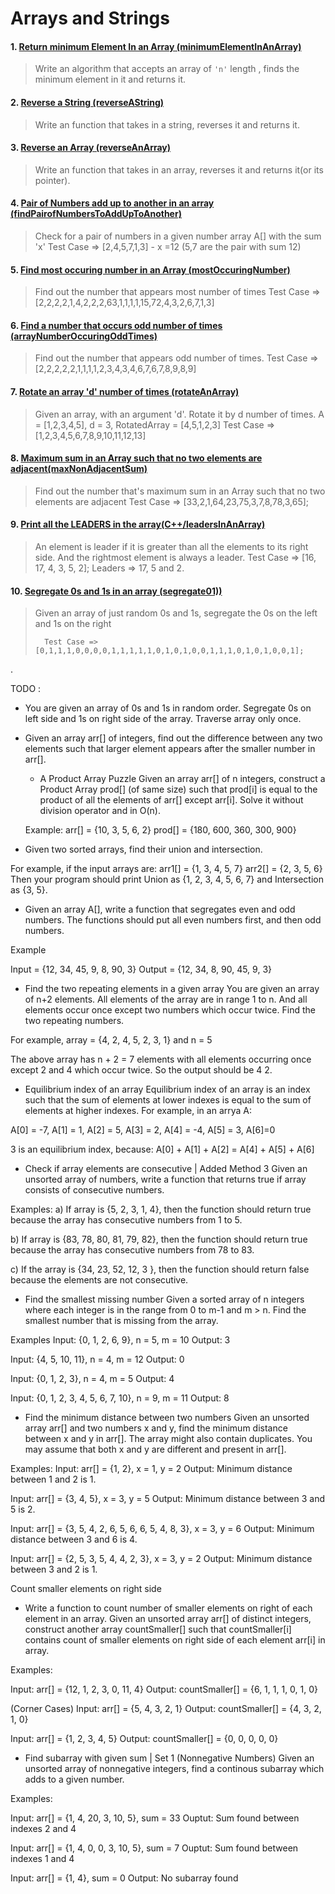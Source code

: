 # Arrays and Strings

#### 1. [Return minimum Element In an Array (minimumElementInAnArray)](C++/minimumElementInAnArray.cpp)

> Write an algorithm that accepts an array of `'n'` length , finds the minimum element in it and returns it.  

#### 2. [Reverse a String (reverseAString)](C++/reverseAString.cpp)

> Write an function that takes in a string, reverses it and returns it.


#### 3. [Reverse an Array (reverseAnArray)](C++/reverseAnArray.cpp)

> Write an function that takes in an array, reverses it and returns it(or its pointer).

#### 4. [Pair of Numbers add up to another in an array (findPairofNumbersToAddUpToAnother)](C++/findPairofNumbersToAddUpToAnother.cpp)

> Check for a pair of numbers in a given number array A[] with the sum 'x'
>       Test Case => [2,4,5,7,1,3] - x =12 (5,7 are the pair with sum 12)


#### 5. [Find most occuring number in an Array (mostOccuringNumber)](C++/mostOccuringNumber.cpp)

> Find out the number that appears most number of times
>       Test Case => [2,2,2,2,1,4,2,2,2,63,1,1,1,1,15,72,4,3,2,6,7,1,3] 

#### 6. [Find a number that occurs odd number of times (arrayNumberOccuringOddTimes)](C++/arrayNumberOccuringOddTimes.cpp)

> Find out the number that appears odd number of times.
>       Test Case => [2,2,2,2,2,1,1,1,1,2,3,4,3,4,6,7,6,7,8,9,8,9] 

#### 7. [Rotate an array 'd' number of times (rotateAnArray)](C++/rotateAnArray.cpp)

> Given an array, with an argument 'd'. Rotate it by d number of times. 
>           A = [1,2,3,4,5], d = 3, RotatedArray = [4,5,1,2,3]
>           Test Case => [1,2,3,4,5,6,7,8,9,10,11,12,13] 

#### 8. [Maximum sum in an Array such that no two elements are adjacent(maxNonAdjacentSum)](C++/maxNonAdjacentSum.cpp)

> Find out the number that's maximum sum in an Array such that no two elements are adjacent
>       Test Case => [33,2,1,64,23,75,3,7,8,78,3,65]; 

#### 9. [Print all the LEADERS in the array(C++/leadersInAnArray)](leadersInAnArray.cpp)

> An element is leader if it is greater than all the elements to its right side. And the rightmost element is always a leader. 
>       Test Case => [16, 17, 4, 3, 5, 2]; 
>       Leaders   => 17, 5 and 2.


#### 10. [Segregate 0s and 1s in an array (segregate01))](C++/segregate01.cpp)

> Given an array of just random 0s and 1s, segregate the 0s on the left and 1s on the right
> 
>       Test Case => [0,1,1,1,0,0,0,0,1,1,1,1,1,0,1,0,1,0,0,1,1,1,0,1,0,1,0,0,1]; 
.       






TODO :

* You are given an array of 0s and 1s in random order. Segregate 0s on left side and 1s on right side of the array. Traverse array only once.


* Given an array arr[] of integers, find out the difference between any two elements such that larger element appears after the smaller number in arr[].

    * A Product Array Puzzle
    Given an array arr[] of n integers, construct a Product Array prod[] (of same size) such that prod[i] is equal to the product of all the elements of arr[] except arr[i]. Solve it without division operator and in O(n).

    Example:
    arr[] = {10, 3, 5, 6, 2}
    prod[] = {180, 600, 360, 300, 900}

* Given two sorted arrays, find their union and intersection.

For example, if the input arrays are: 
arr1[] = {1, 3, 4, 5, 7}
arr2[] = {2, 3, 5, 6}
Then your program should print Union as {1, 2, 3, 4, 5, 6, 7} and Intersection as {3, 5}. 

* Given an array A[], write a function that segregates even and odd numbers. The functions should put all even numbers first, and then odd numbers.

Example

Input  = {12, 34, 45, 9, 8, 90, 3}
Output = {12, 34, 8, 90, 45, 9, 3} 


* Find the two repeating elements in a given array
You are given an array of n+2 elements. All elements of the array are in range 1 to n. And all elements occur once except two numbers which occur twice. Find the two repeating numbers.

For example, array = {4, 2, 4, 5, 2, 3, 1} and n = 5

The above array has n + 2 = 7 elements with all elements occurring once except 2 and 4 which occur twice. So the output should be 4 2.

* Equilibrium index of an array
Equilibrium index of an array is an index such that the sum of elements at lower indexes is equal to the sum of elements at higher indexes. For example, in an arrya A:

A[0] = -7, A[1] = 1, A[2] = 5, A[3] = 2, A[4] = -4, A[5] = 3, A[6]=0

3 is an equilibrium index, because:
A[0] + A[1] + A[2] = A[4] + A[5] + A[6]

* Check if array elements are consecutive | Added Method 3
Given an unsorted array of numbers, write a function that returns true if array consists of consecutive numbers.

Examples:
a) If array is {5, 2, 3, 1, 4}, then the function should return true because the array has consecutive numbers from 1 to 5.

b) If array is {83, 78, 80, 81, 79, 82}, then the function should return true because the array has consecutive numbers from 78 to 83.

c) If the array is {34, 23, 52, 12, 3 }, then the function should return false because the elements are not consecutive.


* Find the smallest missing number
Given a sorted array of n integers where each integer is in the range from 0 to m-1 and m > n. Find the smallest number that is missing from the array.

Examples
Input: {0, 1, 2, 6, 9}, n = 5, m = 10
Output: 3

Input: {4, 5, 10, 11}, n = 4, m = 12
Output: 0

Input: {0, 1, 2, 3}, n = 4, m = 5
Output: 4

Input: {0, 1, 2, 3, 4, 5, 6, 7, 10}, n = 9, m = 11
Output: 8

* Find the minimum distance between two numbers
Given an unsorted array arr[] and two numbers x and y, find the minimum distance between x and y in arr[]. The array might also contain duplicates. You may assume that both x and y are different and present in arr[].

Examples:
Input: arr[] = {1, 2}, x = 1, y = 2
Output: Minimum distance between 1 and 2 is 1.

Input: arr[] = {3, 4, 5}, x = 3, y = 5
Output: Minimum distance between 3 and 5 is 2.

Input: arr[] = {3, 5, 4, 2, 6, 5, 6, 6, 5, 4, 8, 3}, x = 3, y = 6
Output: Minimum distance between 3 and 6 is 4.

Input: arr[] = {2, 5, 3, 5, 4, 4, 2, 3}, x = 3, y = 2
Output: Minimum distance between 3 and 2 is 1.

Count smaller elements on right side

* Write a function to count number of smaller elements on right of each element in an array. Given an unsorted array arr[] of distinct integers, construct another array countSmaller[] such that countSmaller[i] contains count of smaller elements on right side of each element arr[i] in array.

Examples:

Input:   arr[] =  {12, 1, 2, 3, 0, 11, 4}
Output:  countSmaller[]  =  {6, 1, 1, 1, 0, 1, 0} 

(Corner Cases)
Input:   arr[] =  {5, 4, 3, 2, 1}
Output:  countSmaller[]  =  {4, 3, 2, 1, 0} 

Input:   arr[] =  {1, 2, 3, 4, 5}
Output:  countSmaller[]  =  {0, 0, 0, 0, 0}

* Find subarray with given sum | Set 1 (Nonnegative Numbers)
Given an unsorted array of nonnegative integers, find a continous subarray which adds to a given number.

Examples:

Input: arr[] = {1, 4, 20, 3, 10, 5}, sum = 33
Ouptut: Sum found between indexes 2 and 4

Input: arr[] = {1, 4, 0, 0, 3, 10, 5}, sum = 7
Ouptut: Sum found between indexes 1 and 4

Input: arr[] = {1, 4}, sum = 0
Output: No subarray found